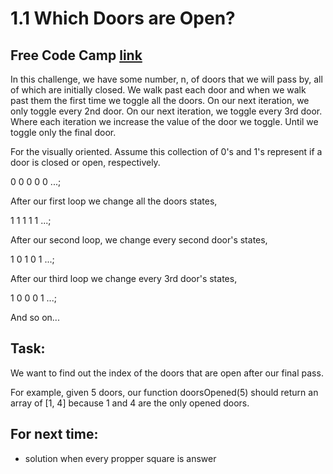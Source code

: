# 1.1 Which Doors are Open?

## Free Code Camp <a href="https://www.freecodecamp.org/learn/coding-interview-prep/rosetta-code/100-doors">link</a>

In this challenge, we have some number, n, of doors that we will pass by, all of which are initially closed. We walk past each door and when we walk past them the first time we toggle all the doors. On our next iteration, we only toggle every 2nd door. On our next iteration, we toggle every 3rd door. Where each iteration we increase the value of the door we toggle. Until we toggle only the final door.

For the visually oriented. Assume this collection of 0's and 1's represent if a door is closed or open, respectively.

0 0 0 0 0 ...;

After our first loop we change all the doors states,

1 1 1 1 1 ...;

After our second loop, we change every second door's states,

1 0 1 0 1 ...;

After our third loop we change every 3rd door's states,

1 0 0 0 1 ...;

And so on...

## Task:

We want to find out the index of the doors that are open after our final pass.

For example, given 5 doors, our function doorsOpened(5) should return an array of [1, 4] because 1 and 4 are the only opened doors.

## For next time:

- solution when every propper square is answer
